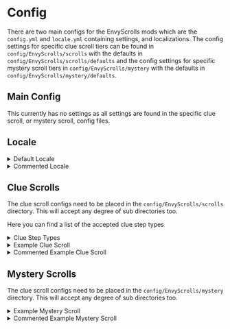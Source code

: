 # Config

There are two main configs for the EnvyScrolls mods which are the `config.yml` and `locale.yml` containing settings, and localizations. The config settings for specific clue scroll tiers can be found in `config/EnvyScrolls/scrolls` with the defaults in `config/EnvyScrolls/scrolls/defaults` and the config settings for specific mystery scroll tiers in `config/EnvyScrolls/mystery` with the defaults in `config/EnvyScrolls/mystery/defaults`.&#x20;

## Main Config

This currently has no settings as all settings are found in the specific clue scroll, or mystery scroll, config files.

## Locale

<details>

<summary>Default Locale</summary>

```yaml
# © EnvyWare Ltd Software 2022
# For assistance visit https://discord.envyware.co.uk

unknown-step: ???
step-format: ' &a- %step_description%'
given-clue-scroll:
- '&e&l(!) &eGiven %player% %amount% x %clue_scroll%'
received-clue-scroll:
- '&e&l(!) &eYou have received %amount% x %clue_scroll%'
given-clue-skip:
- '&e&l(!) &eGiven %player% %amount% x %clue_skip%'
received-clue-skip:
- '&e&l(!) &eYou have received %amount% x %clue_skip%'
given-mystery-scroll:
- '&e&l(!) &eGiven %player% %amount% x %mystery_scroll%'
received-mystery-scroll:
- '&e&l(!) &eYou have received %amount% x %mystery_scroll%'

```

</details>

<details>

<summary>Commented Locale</summary>

```yaml
# © EnvyWare Ltd Software 2022
# For assistance visit https://discord.envyware.co.uk

unknown-step: ??? # The format used for steps that are yet to be revealed
step-format: ' &a- %step_description%' # The format in the lore for steps
given-clue-scroll: # The message sent to the admin when they give a player a clue scroll
- '&e&l(!) &eGiven %player% %amount% x %clue_scroll%'
received-clue-scroll: # The message sent to the player when they are given a clue scroll
- '&e&l(!) &eYou have received %amount% x %clue_scroll%'
given-clue-skip: # The message sent to the admin when they give a player a clue skip
- '&e&l(!) &eGiven %player% %amount% x %clue_skip%'
received-clue-skip: # The message sent to the player when they receive a clue skip
- '&e&l(!) &eYou have received %amount% x %clue_skip%'
given-mystery-scroll: # The message sent to the admin when they give a mystery scroll
- '&e&l(!) &eGiven %player% %amount% x %mystery_scroll%'
received-mystery-scroll: # The message sent to the player when they receive a mystery scroll
- '&e&l(!) &eYou have received %amount% x %mystery_scroll%'

```

</details>

## Clue Scrolls

The clue scroll configs need to be placed in the `config/EnvyScrolls/scrolls` directory. This will accept any degree of sub directories too.&#x20;

Here you can find a list of the accepted clue step types

<details>

<summary>Clue Step Types</summary>

* com.envyful.clue.scrolls.api.type.impl.CatchPokemonClueStepType
* com.envyful.clue.scrolls.api.type.impl.DefeatTrainerClueStepType
* com.envyful.clue.scrolls.api.type.impl.DefeatWildPokemonClueStepType
* com.envyful.clue.scrolls.api.type.impl.GiveTradedPokemonClueStepType
* com.envyful.clue.scrolls.api.type.impl.HatchPokemonClueStepType
* com.envyful.clue.scrolls.api.type.impl.KnockoutPokemonClueStepType
* com.envyful.clue.scrolls.api.type.impl.LevelUpPokemonClueStepType
* com.envyful.clue.scrolls.api.type.impl.LoseToTrainerClueStepType
* com.envyful.clue.scrolls.api.type.impl.MineBlocksClueStepType
* com.envyful.clue.scrolls.api.type.impl.PlaceBlocksClueStepType
* com.envyful.clue.scrolls.api.type.impl.ReceiveTradedPokemonClueStepType
* com.envyful.clue.scrolls.api.type.impl.ReleasePokemonClueStepType
* com.envyful.clue.scrolls.api.type.impl.UseMoveClueStepType

You can find descriptions, and examples on \[enter page link here] //TODO:

</details>

<details>

<summary>Example Clue Scroll</summary>

```yaml
# © EnvyWare Ltd Software 2022
# For assistance visit https://discord.envyware.co.uk

item:
    enabled: true
    type: minecraft:paper
    amount: '1'
    name: '&a&lCOMMON Clue Scroll'
    flags: []
    lore:
    - '&aSteps:'
    - '%scroll_lore%'
    - ' '
    - '&b&oThe common clue scroll can be found'
    - '&b&oin the wild, dropped by mobs and'
    - '&b&oobtained from fishing.'
    enchants: {}
    nbt: {}
min-steps: 3
max-steps: 6
steps:
    entries:
        '0':
            weight: 1.0
            object:
                id: step_one
                clue-step-type:
                    __class__: com.envyful.clue.scrolls.api.type.impl.CatchPokemonClueStepType
                    spec: shiny
                    min-amount: 1
                    max-amount: 2
                    description: Catch %current%/%target% shiny pokemon
rewards:
    guaranteed-reward:
        display-name: Example Display Name
        commands:
        - say %player% completed!
        messages:
        - Well done for completing a common scroll!
        display-item:
            enabled: true
            type: minecraft:stained_glass_pane
            amount: '1'
            name: ' '
            flags: []
            lore: []
            enchants: {}
            nbt: {}
            positions: {}
            requires-permission: false
            else-item:
                enabled: true
                type: minecraft:stained_glass_pane
                amount: '1'
                name: ' '
                flags: []
                lore: []
                enchants: {}
                nbt: {}
            close-on-click: false
            commands-executed: []
    reward-rolls-min: 1
    reward-rolls-max: 1
    rewards:
        entries:
            '0':
                weight: 10.0
                object:
                    display-name: Example Display Name
                    commands:
                    - say %player% completed! This is a weighted chance
                    messages:
                    - Well done for completing a common scroll! this is a weighted
                        chance
                    display-item:
                        enabled: true
                        type: minecraft:stained_glass_pane
                        amount: '1'
                        name: ' '
                        flags: []
                        lore: []
                        enchants: {}
                        nbt: {}
                        positions: {}
                        requires-permission: false
                        else-item:
                            enabled: true
                            type: minecraft:stained_glass_pane
                            amount: '1'
                            name: ' '
                            flags: []
                            lore: []
                            enchants: {}
                            nbt: {}
                        close-on-click: false
                        commands-executed: []
id: common
display-name: '&a&lCOMMON'
skip-item:
    enabled: true
    type: minecraft:emerald
    amount: '1'
    name: '&a&lCOMMON Clue Skip &7&o(Right-Click Me)'
    flags: []
    lore:
    - '&aRight click me to open the skip UI'
    - ' '
    - '&aFrom the UI you can then select a scroll for'
    - '&aWhich for wish to skip a step on.'
    enchants: {}
    nbt: {}
complete-step-message: []

```

</details>

<details>

<summary>Commented Example Clue Scroll</summary>

```yaml
# © EnvyWare Ltd Software 2022
# For assistance visit https://discord.envyware.co.uk

item: # The clue scroll item the player will receive and keep in their inventory
    enabled: true
    type: minecraft:paper
    amount: '1'
    name: '&a&lCOMMON Clue Scroll'
    flags: []
    lore:
    - '&aSteps:'
    - '%scroll_lore%'
    - ' '
    - '&b&oThe common clue scroll can be found'
    - '&b&oin the wild, dropped by mobs and'
    - '&b&oobtained from fishing.'
    enchants: {}
    nbt: {}
min-steps: 3 # the minimum number of potential steps required
max-steps: 6 # the maximum number of potential steps required
steps: # The steps that could potentially generate on the user's clue scroll
    entries:
        '0':
            weight: 1.0 # The chance of it being this step
            object:
                id: step_one # The id of the step (this must be unique)
                clue-step-type:
                   # This is the clue step type (and exhaustive list can be found above)
                    __class__: com.envyful.clue.scrolls.api.type.impl.CatchPokemonClueStepType 
                    spec: shiny # The spec required for the pokemon to count towards completion
                    min-amount: 1 # The potential minimum number of pokemon required
                    max-amount: 2 # The potential maximum number required
                    description: Catch %current%/%target% shiny pokemon # The message that will display in the lore
rewards: # The rewards that will be given once the scroll is completed
    guaranteed-reward:
        display-name: Example Display Name
        commands:
        - say %player% completed!
        messages:
        - Well done for completing a common scroll!
        display-item:
            enabled: true
            type: minecraft:stained_glass_pane
            amount: '1'
            name: ' '
            flags: []
            lore: []
            enchants: {}
            nbt: {}
            positions: {}
            requires-permission: false
            else-item:
                enabled: true
                type: minecraft:stained_glass_pane
                amount: '1'
                name: ' '
                flags: []
                lore: []
                enchants: {}
                nbt: {}
            close-on-click: false
            commands-executed: []
    reward-rolls-min: 1
    reward-rolls-max: 1
    rewards:
        entries:
            '0':
                weight: 10.0
                object:
                    display-name: Example Display Name
                    commands:
                    - say %player% completed! This is a weighted chance
                    messages:
                    - Well done for completing a common scroll! this is a weighted
                        chance
                    display-item:
                        enabled: true
                        type: minecraft:stained_glass_pane
                        amount: '1'
                        name: ' '
                        flags: []
                        lore: []
                        enchants: {}
                        nbt: {}
                        positions: {}
                        requires-permission: false
                        else-item:
                            enabled: true
                            type: minecraft:stained_glass_pane
                            amount: '1'
                            name: ' '
                            flags: []
                            lore: []
                            enchants: {}
                            nbt: {}
                        close-on-click: false
                        commands-executed: []
id: common # The unique identifier for this clue scroll type
display-name: '&a&lCOMMON' # The display name of this clue scroll type
skip-item: # The item given to the player for skipping clue steps
    enabled: true
    type: minecraft:emerald
    amount: '1'
    name: '&a&lCOMMON Clue Skip &7&o(Right-Click Me)'
    flags: []
    lore:
    - '&aRight click me to open the skip UI'
    - ' '
    - '&aFrom the UI you can then select a scroll for'
    - '&aWhich for wish to skip a step on.'
    enchants: {}
    nbt: {}
complete-step-message: [] # The message sent when a clue step is completed

```

</details>

## Mystery Scrolls

The clue scroll configs need to be placed in the `config/EnvyScrolls/mystery` directory. This will accept any degree of sub directories too.&#x20;

<details>

<summary>Example Mystery Scroll</summary>

```yaml
# © EnvyWare Ltd Software 2022
# For assistance visit https://discord.envyware.co.uk

item:
    enabled: true
    type: minecraft:paper
    amount: '1'
    name: '&f&lBASIC Mystery Scroll'
    flags: []
    lore:
    - '&fRight click me to receive a random'
    - '&fclue scroll!'
    enchants: {}
    nbt: {}
scrolls:
    entries:
        '0':
            weight: 1.0
            object: common
id: basic
display-name: '&f&lBASIC'

```

</details>

<details>

<summary>Commented Example Mystery Scroll</summary>

```yaml
# © EnvyWare Ltd Software 2022
# For assistance visit https://discord.envyware.co.uk

item: # The item that will be given to the player
    enabled: true
    type: minecraft:paper
    amount: '1'
    name: '&f&lBASIC Mystery Scroll'
    flags: []
    lore:
    - '&fRight click me to receive a random'
    - '&fclue scroll!'
    enchants: {}
    nbt: {}
scrolls: # The potential scrolls that will be given upon reveal
    entries:
        '0':
            weight: 1.0
            object: common
id: basic # The unique identifier
display-name: '&f&lBASIC' # the display name

```

</details>
